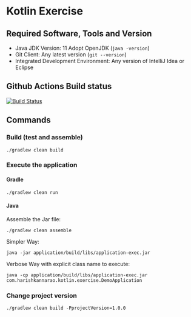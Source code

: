 # Kotlin Exercise

## Required Software, Tools and Version
* Java JDK Version: 11 Adopt OpenJDK (`java -version`)
* Git Client: Any latest version (`git --version`)
* Integrated Development Environment: Any version of IntelliJ Idea or Eclipse

## Github Actions Build status
[![Build Status](https://github.com/harishkannarao/kotlin-exercise/workflows/CI-master/badge.svg)](https://github.com/harishkannarao/kotlin-exercise/actions?query=workflow%3ACI-master)

## Commands

### Build (test and assemble)

    ./gradlew clean build
    
### Execute the application

#### Gradle

    ./gradlew clean run
    
#### Java

Assemble the Jar file:

    ./gradlew clean assemble

Simpler Way:

    java -jar application/build/libs/application-exec.jar

Verbose Way with explicit class name to execute:

    java -cp application/build/libs/application-exec.jar com.harishkannarao.kotlin.exercise.DemoApplication

### Change project version

    ./gradlew clean build -PprojectVersion=1.0.0
 
